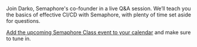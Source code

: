 Join Darko, Semaphore's co-founder in a live Q&A session. We’ll teach you the
basics of effective CI/CD with Semaphore, with plenty of time set aside for
questions.

[Add the upcoming Semaphore Class event to your calendar](http://evt.to/gsgumhsw) and make sure to tune in. 
